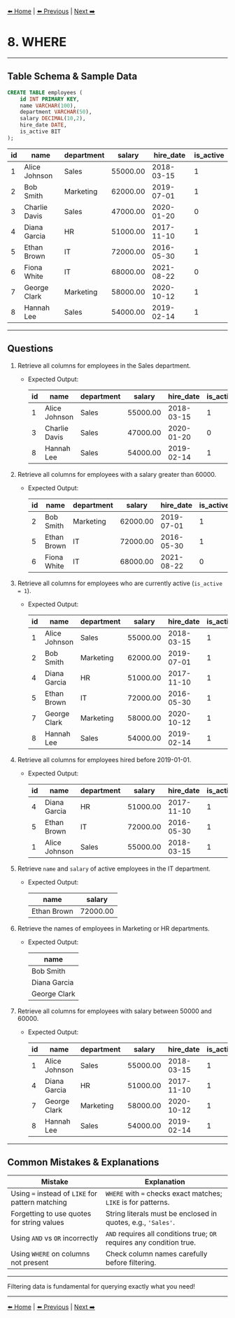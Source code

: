 
[⬅️ Home](README.md) | [⬅️ Previous](07-aliases.md) | [Next ➡️](09-group-by.md)

# 8. WHERE

---

## Table Schema & Sample Data

```sql
CREATE TABLE employees (
    id INT PRIMARY KEY,
    name VARCHAR(100),
    department VARCHAR(50),
    salary DECIMAL(10,2),
    hire_date DATE,
    is_active BIT
);
```

| id | name          | department | salary   | hire\_date | is\_active |
| -- | ------------- | ---------- | -------- | ---------- | ---------- |
| 1  | Alice Johnson | Sales      | 55000.00 | 2018-03-15 | 1       |
| 2  | Bob Smith     | Marketing  | 62000.00 | 2019-07-01 | 1       |
| 3  | Charlie Davis | Sales      | 47000.00 | 2020-01-20 | 0      |
| 4  | Diana Garcia  | HR         | 51000.00 | 2017-11-10 | 1       |
| 5  | Ethan Brown   | IT         | 72000.00 | 2016-05-30 | 1       |
| 6  | Fiona White   | IT         | 68000.00 | 2021-08-22 | 0      |
| 7  | George Clark  | Marketing  | 58000.00 | 2020-10-12 | 1       |
| 8  | Hannah Lee    | Sales      | 54000.00 | 2019-02-14 | 1       |

---

## Questions

1. Retrieve all columns for employees in the Sales department.

   * Expected Output:

     | id | name          | department | salary   | hire\_date | is\_active |
     | -- | ------------- | ---------- | -------- | ---------- | ---------- |
     | 1  | Alice Johnson | Sales      | 55000.00 | 2018-03-15 | 1       |
     | 3  | Charlie Davis | Sales      | 47000.00 | 2020-01-20 | 0      |
     | 8  | Hannah Lee    | Sales      | 54000.00 | 2019-02-14 | 1       |

2. Retrieve all columns for employees with a salary greater than 60000.

   * Expected Output:

     | id | name        | department | salary   | hire\_date | is\_active |
     | -- | ----------- | ---------- | -------- | ---------- | ---------- |
     | 2  | Bob Smith   | Marketing  | 62000.00 | 2019-07-01 | 1       |
     | 5  | Ethan Brown | IT         | 72000.00 | 2016-05-30 | 1       |
     | 6  | Fiona White | IT         | 68000.00 | 2021-08-22 | 0      |

3. Retrieve all columns for employees who are currently active (`is_active = 1`).

   * Expected Output:

     | id | name          | department | salary   | hire\_date | is\_active |
     | -- | ------------- | ---------- | -------- | ---------- | ---------- |
     | 1  | Alice Johnson | Sales      | 55000.00 | 2018-03-15 | 1       |
     | 2  | Bob Smith     | Marketing  | 62000.00 | 2019-07-01 | 1       |
     | 4  | Diana Garcia  | HR         | 51000.00 | 2017-11-10 | 1       |
     | 5  | Ethan Brown   | IT         | 72000.00 | 2016-05-30 | 1       |
     | 7  | George Clark  | Marketing  | 58000.00 | 2020-10-12 | 1       |
     | 8  | Hannah Lee    | Sales      | 54000.00 | 2019-02-14 | 1       |

4. Retrieve all columns for employees hired before 2019-01-01.

   * Expected Output:

     | id | name          | department | salary   | hire\_date | is\_active |
     | -- | ------------- | ---------- | -------- | ---------- | ---------- |
     | 4  | Diana Garcia  | HR         | 51000.00 | 2017-11-10 | 1       |
     | 5  | Ethan Brown   | IT         | 72000.00 | 2016-05-30 | 1       |
     | 1  | Alice Johnson | Sales      | 55000.00 | 2018-03-15 | 1       |

5. Retrieve `name` and `salary` of active employees in the IT department.

   * Expected Output:

     | name        | salary   |
     | ----------- | -------- |
     | Ethan Brown | 72000.00 |

6. Retrieve the names of employees in Marketing or HR departments.

   * Expected Output:

     | name         |
     | ------------ |
     | Bob Smith    |
     | Diana Garcia |
     | George Clark |

7. Retrieve all columns for employees with salary between 50000 and 60000.

   * Expected Output:

     | id | name          | department | salary   | hire\_date | is\_active |
     | -- | ------------- | ---------- | -------- | ---------- | ---------- |
     | 1  | Alice Johnson | Sales      | 55000.00 | 2018-03-15 | 1       |
     | 4  | Diana Garcia  | HR         | 51000.00 | 2017-11-10 | 1       |
     | 7  | George Clark  | Marketing  | 58000.00 | 2020-10-12 | 1       |
     | 8  | Hannah Lee    | Sales      | 54000.00 | 2019-02-14 | 1       |

---

## Common Mistakes & Explanations

| Mistake                                          | Explanation                                                           |
| ------------------------------------------------ | --------------------------------------------------------------------- |
| Using `=` instead of `LIKE` for pattern matching | `WHERE` with `=` checks exact matches; `LIKE` is for patterns.        |
| Forgetting to use quotes for string values       | String literals must be enclosed in quotes, e.g., `'Sales'`.          |
| Using `AND` vs `OR` incorrectly                  | `AND` requires all conditions true; `OR` requires any condition true. |
| Using `WHERE` on columns not present             | Check column names carefully before filtering.                        |

---

Filtering data is fundamental for querying exactly what you need!

---

[⬅️ Home](README.md) | [⬅️ Previous](07-aliases.md) | [Next ➡️](09-group-by.md)
